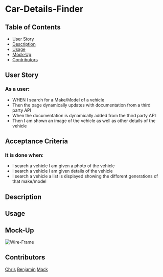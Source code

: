 # Car-Details-Finder

## Table of Contents
+ [User Story](#userstory)
+ [Description](#description)
+ [Usage](#usage)
+ [Mock-Up](#mockup)
+ [Contributors](#contributors)

## User Story

### As a user:

<ul>
<li>WHEN I search for a Make/Model of a vehicle</li>
<li>Then the page dynamically updates with documentation from a third party API</li>
<li>When the documentation is dynamically added from the third party API</li>
<li>Then I am shown an image of the vehicle as well as other details of the vehicle</li>
</ul>

## Acceptance Criteria

### It is done when:

<ul>
<li>I search a vehicle I am given a photo of the vehicle</li>
<li>I search a vehicle I am given details of the vehicle</li>
<li>I search a vehicle a list is displayed showing the difforent generations of that make/model</li>
</ul>

## Description



## Usage



## Mock-Up

![Wire-Frame](https://github.com/chriscodinghub/Car-Details-Finder/assets/144561170/74f5c74f-602c-4cb9-b1dc-76767f1cde4d)

## Contributors
[Chris](https://github.com/chriscodinghub)
[Benjamin](https://github.com/bjpippenger)
[Mack](https://github.com/techmack92)

